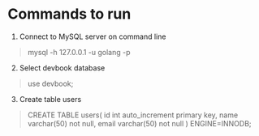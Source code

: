 # Commands to run

1. Connect to MySQL server on command line

> mysql -h 127.0.0.1 -u golang -p

2. Select devbook database

> use devbook;

3. Create table users

> CREATE TABLE users(
    id int auto_increment primary key,
    name varchar(50) not null,
    email varchar(50) not null
) ENGINE=INNODB;
